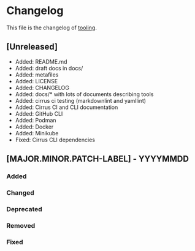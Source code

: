 <!--
reference: https://keepachangelog.com
-->

# Changelog

This file is the changelog of [tooling](https://github.com/whiletruedoio/tooling).

## [Unreleased]

- Added: README.md
- Added: draft docs in docs/
- Added: metafiles
- Added: LICENSE
- Added: CHANGELOG
- Added: docs/* with lots of documents describing tools
- Added: cirrus ci testing (markdownlint and yamllint)
- Added: Cirrus CI and CLI documentation
- Added: GitHub CLI
- Added: Podman
- Added: Docker
- Added: Minikube
- Fixed: Cirrus CLI dependencies

## [MAJOR.MINOR.PATCH-LABEL] - YYYYMMDD

<!--
Describe the purpose of this release.
Each of the below sections should contain the links to the fixed issues.
-->

### Added

<!--
Section for new Features and Additions.
Most likely a MINOR or MAJOR update.
-->

### Changed

<!--
Changed Behavior in API or Application.
Most likely a MAJOR update.
-->

### Deprecated

<!--
Deprecation, which will be removed in a future release.
The future release must be mentioned.
-->

### Removed

<!--
Removals or Deletions, which were deprecated beforehand.
Most likely a Minor or Major update.
-->

### Fixed

<!--
Bugfixes or other minor fixes.
Most likely a patch.
-->
